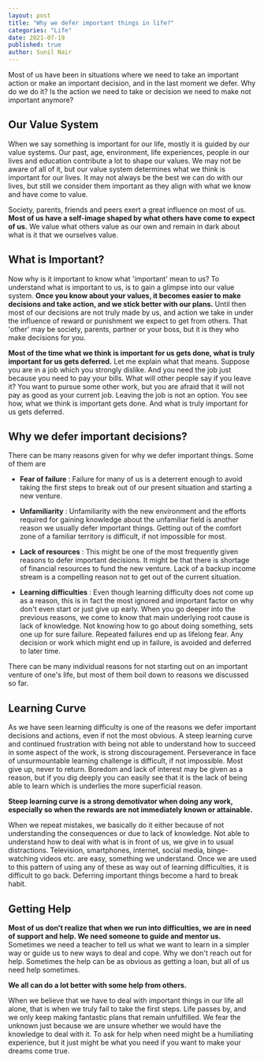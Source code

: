 ```yaml
---
layout: post
title: "Why we defer important things in life?"
categories: "Life"
date: 2021-07-19
published: true
author: Sunil Nair
---
```

Most of us have been in situations where we need to take an important action or make an important decision, and in the last moment we defer. Why do we do it? Is the action we need to take or decision we need to make not important anymore?  

## Our Value System
When we say something is important for our life, mostly it is guided by our value systems. Our past, age, environment, life experiences, people in our lives and education contribute a lot to shape our values. We may not be aware of all of it, but our value system determines what we think is important for our lives. It may not always be the best we can do with our lives, but still we consider them important as they align with what we know and have come to value.

Society, parents, friends and peers exert a great influence on most of us. **Most of us have a self-image shaped by what others have come to expect of us.** We value what others value as our own and remain in dark about what is it that we ourselves value. 

## What is Important?
Now why is it important to know what 'important' mean to us? To understand what is important to us, is to gain a glimpse into our value system. **Once you know about your values, it becomes easier to make decisions and take action, and we stick better with our plans.** Until then most of our decisions are not truly made by us, and action we take in under the influence of reward or punishment we expect to get from others. That 'other' may be society, parents, partner or your boss, but it is they who make decisions for you.

**Most of the time what we think is important for us gets done, what is truly important for us gets deferred.** Let me explain what that means. Suppose you are in a job which you strongly dislike. And you need the job just because you need to pay your bills. What will other people say if you leave it? You want to pursue some other work, but you are afraid that it will not pay as good as your current job. Leaving the job is not an option. You see how, what we think is important gets done. And what is truly important for us gets deferred.

## Why we defer important decisions?
There can be many reasons given for why we defer important things. Some of them are

- **Fear of failure** : Failure for many of us is a deterrent enough to avoid taking the first steps to break out of our present situation and starting a new venture.  
  
- **Unfamiliarity** : Unfamiliarity with the new environment and the efforts required for gaining knowledge about the unfamiliar field is another reason we usually defer important things. Getting out of the comfort zone of a familiar territory is difficult, if not impossible for most. 
  
- **Lack of resources** : This might be one of the most frequently given reasons to defer important decisions. It might be that there is shortage of financial resources to fund the new venture. Lack of a backup income stream is a compelling reason not to get out of the current situation.
 
- **Learning difficulties** : Even though learning difficulty does not come up as a reason, this is in fact the most ignored and important factor on why don't even start or just give up early. When you go deeper into the previous reasons, we come to know that main underlying root cause is lack of knowledge. Not knowing how to go about doing something, sets one up for sure failure. Repeated failures end up as lifelong fear. Any decision or work which might end up in failure, is avoided and deferred to later time.

There can be many individual reasons for not starting out on an important venture of one's life, but most of them boil down to reasons we discussed so far.

## Learning Curve
As we have seen learning difficulty is one of the reasons we defer important decisions and actions, even if not the most obvious. A steep learning curve and continued frustration with being not able to understand how to succeed in some aspect of the work, is strong discouragement. Perseverance in face of unsurmountable learning challenge is difficult, if not impossible. Most give up, never to return. Boredom and lack of interest may be given as a reason, but if you dig deeply you can easily see that it is the lack of being able to learn which is underlies the more superficial reason.

**Steep learning curve is a strong demotivator when doing any work, especially so when the rewards are not immediately known or attainable.**

When we repeat mistakes, we basically do it either because of not understanding the consequences or due to lack of knowledge. Not able to understand how to deal with what is in front of us, we give in to usual distractions. Television, smartphones, internet, social media, binge-watching videos etc. are easy, something we understand. Once we are used to this pattern of using any of these as way out of learning difficulties, it is difficult to go back. Deferring important things become a hard to break habit. 

## Getting Help
**Most of us don't realize that when we run into difficulties, we are in need of support and help. We need someone to guide and mentor us.** Sometimes we need a teacher to tell us what we want to learn in a simpler way or guide us to new ways to deal and cope. Why we don't reach out for help. Sometimes the help can be as obvious as getting a loan, but all of us need help sometimes.

**We all can do a lot better with some help from others.**
  
When we believe that we have to deal with important things in our life all alone, that is when we truly fail to take the first steps. Life passes by, and we only keep making fantastic plans that remain unfulfilled. We fear the unknown just because we are unsure whether we would have the knowledge to deal with it. To ask for help when need might be a humiliating experience, but it just might be what you need if you want to make your dreams come true.